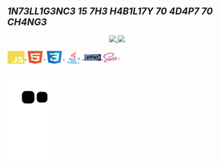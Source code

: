 ## *1N73LL1G3NC3  15  7H3  H4B1L17Y  70  4D4P7  70  CH4NG3*
<div align="center">
  <a href="https://github.com/SantosCharles">
  <img height="180em" src="https://github-readme-stats.vercel.app/api?username=SantosCharles&show_icons=true&theme=dracula&include_all_commits=true&count_private=true"/>
  <img height="180em" src="https://github-readme-stats.vercel.app/api/top-langs/?username=SantosCharles&layout=compact&langs_count=7&theme=dracula"/>
</div>
<div style="display: inline_block"><br>
  <img align="center" alt="Cha-Js" height="30" width="40" src="https://raw.githubusercontent.com/devicons/devicon/master/icons/javascript/javascript-plain.svg">
  <img align="center" alt="Cha-HTML" height="30" width="40" src="https://raw.githubusercontent.com/devicons/devicon/master/icons/html5/html5-original.svg">
  <img align="center" alt="Cha-CSS" height="30" width="40" src="https://raw.githubusercontent.com/devicons/devicon/master/icons/css3/css3-original.svg">
  <img align="center" alt="Cha-Java" height="30" width="40" src="https://raw.githubusercontent.com/devicons/devicon/master/icons/java/java-original.svg">
  <img align="center" alt="Cha-Php" height="30" width="40" src="https://raw.githubusercontent.com/devicons/devicon/master/icons/php/php-original.svg">
  <img align="center" alt="Cha-Sass" height="30" width="40" src="https://raw.githubusercontent.com/devicons/devicon/master/icons/sass/sass-original.svg">
</div>
  
  ##
 
<div> 
   
  ![Snake animation](https://github.com/SantosCharles/SantosCharles/blob/output/github-contribution-grid-snake.svg)
 
</div>
